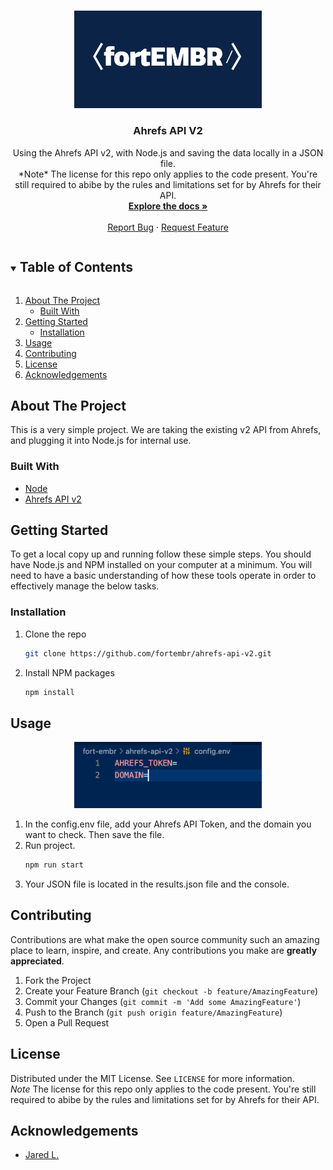 <!--
*** Thanks for checking out the Best-README-Template. If you have a suggestion
*** that would make this better, please fork the repo and create a pull request
*** or simply open an issue with the tag "enhancement".
*** Thanks again! Now go create something AMAZING! :D
***
***
***
*** To avoid retyping too much info. Do a search and replace for the following:
*** carbondigitalus, node-text-encoder, carbondigitalus, email, project_title, project_description
-->

<!-- PROJECT SHIELDS -->
<!--
*** I'm using markdown "reference style" links for readability.
*** Reference links are enclosed in brackets [ ] instead of parentheses ( ).
*** See the bottom of this document for the declaration of the reference variables
*** for contributors-url, forks-url, etc. This is an optional, concise syntax you may use.
*** https://www.markdownguide.org/basic-syntax/#reference-style-links
-->

<!-- [![Contributors][contributors-shield]][contributors-url]
[![Forks][forks-shield]][forks-url]
[![Stargazers][stars-shield]][stars-url]
[![Issues][issues-shield]][issues-url]
[![MIT License][license-shield]][license-url] -->

<!-- PROJECT LOGO -->
<br />
<p align="center">
  <a href="https://github.com/fortembr/ahrefs-api-v2">
    <img src="images/logo.png" alt="Logo" width="300" height="">
  </a>

  <h3 align="center">Ahrefs API V2</h3>

  <p align="center">
    Using the Ahrefs API v2, with Node.js and saving the data locally in a JSON file.
    <br />
    *Note* The license for this repo only applies to the code present. You're still required to abibe by the rules and limitations set for by Ahrefs for their API. 
    <br />
    <a href="https://github.com/carbondigitalus/node-text-encoder"><strong>Explore the docs »</strong></a>
    <br />
    <br />
    <a href="https://github.com/carbondigitalus/node-text-encoder/issues">Report Bug</a>
    ·
    <a href="https://github.com/carbondigitalus/node-text-encoder/issues">Request Feature</a>
  </p>
</p>

<!-- TABLE OF CONTENTS -->
<details open="open">
  <summary><h2 style="display: inline-block">Table of Contents</h2></summary>
  <ol>
    <li>
      <a href="#about-the-project">About The Project</a>
      <ul>
        <li><a href="#built-with">Built With</a></li>
      </ul>
    </li>
    <li>
      <a href="#getting-started">Getting Started</a>
      <ul>
        <li><a href="#installation">Installation</a></li>
      </ul>
    </li>
    <li><a href="#usage">Usage</a></li>
    <li><a href="#contributing">Contributing</a></li>
    <li><a href="#license">License</a></li>
    <li><a href="#acknowledgements">Acknowledgements</a></li>
  </ol>
</details>

<!-- ABOUT THE PROJECT -->

## About The Project

This is a very simple project. We are taking the existing v2 API from Ahrefs, and plugging it into Node.js for internal use.

### Built With

- [Node](https://nodejs.org)
- [Ahrefs API v2](https://app.ahrefs.com/api/)

<!-- GETTING STARTED -->

## Getting Started

To get a local copy up and running follow these simple steps. You should have Node.js and NPM installed on your computer at a minimum. You will need to have a basic understanding of how these tools operate in order to effectively manage the below tasks.

### Installation

1. Clone the repo
   ```sh
   git clone https://github.com/fortembr/ahrefs-api-v2.git
   ```
2. Install NPM packages
   ```sh
   npm install
   ```

<!-- USAGE EXAMPLES -->

## Usage

<p align="center">
  <img src="images/config.png" alt="screenshot code" width="300">
</p>

1. In the config.env file, add your Ahrefs API Token, and the domain you want to check. Then save the file.
2. Run project.
   ```sh
   npm run start
   ```
3. Your JSON file is located in the results.json file and the console.

<!-- CONTRIBUTING -->

## Contributing

Contributions are what make the open source community such an amazing place to learn, inspire, and create. Any contributions you make are **greatly appreciated**.

1. Fork the Project
2. Create your Feature Branch (`git checkout -b feature/AmazingFeature`)
3. Commit your Changes (`git commit -m 'Add some AmazingFeature'`)
4. Push to the Branch (`git push origin feature/AmazingFeature`)
5. Open a Pull Request

<!-- LICENSE -->

## License

Distributed under the MIT License. See `LICENSE` for more information.
<br>
_Note_ The license for this repo only applies to the code present. You're still required to abibe by the rules and limitations set for by Ahrefs for their API.

<!-- ACKNOWLEDGEMENTS -->

## Acknowledgements

- [Jared L.](https://github.com/jared-leddy)

<!-- MARKDOWN LINKS & IMAGES -->
<!-- https://www.markdownguide.org/basic-syntax/#reference-style-links -->

[contributors-shield]: https://img.shields.io/github/contributors/fortembr/repo.svg?style=for-the-badge
[contributors-url]: https://github.com/fortembr/ahrefs-api-v2/graphs/contributors
[forks-shield]: https://img.shields.io/github/forks/fortembr/repo.svg?style=for-the-badge
[forks-url]: https://github.com/fortembr/ahrefs-api-v2/network/members
[stars-shield]: https://img.shields.io/github/stars/fortembr/repo.svg?style=for-the-badge
[stars-url]: https://github.com/fortembr/ahrefs-api-v2/stargazers
[issues-shield]: https://img.shields.io/github/issues/fortembr/repo.svg?style=for-the-badge
[issues-url]: https://github.com/fortembr/ahrefs-api-v2/issues
[license-shield]: https://img.shields.io/github/license/fortembr/repo.svg?style=for-the-badge
[license-url]: https://github.com/fortembr/ahrefs-api-v2/blob/main/LICENSE
[linkedin-shield]: https://img.shields.io/badge/-LinkedIn-black.svg?style=for-the-badge&logo=linkedin&colorB=555
[linkedin-url]: https://linkedin.com/in/carbondigitalus
